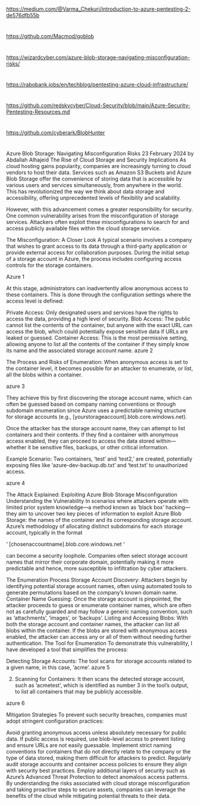 

##
#
https://medium.com/@Varma_Chekuri/introduction-to-azure-pentesting-2-de576dfb55b
#
https://github.com/Macmod/goblob
#
https://wizardcyber.com/azure-blob-storage-navigating-misconfiguration-risks/
#
https://rabobank.jobs/en/techblog/pentesting-azure-cloud-infrastructure/
#
https://github.com/redskycyber/Cloud-Security/blob/main/Azure-Security-Pentesting-Resources.md
#
https://github.com/cyberark/BlobHunter
#
##




Azure Blob Storage: Navigating Misconfiguration Risks
23 February 2024
by Abdallah Alhajeid
The Rise of Cloud Storage and Security Implications
As cloud hosting gains popularity, companies are increasingly turning to cloud vendors to host their data. Services such as Amazon S3 Buckets and Azure Blob Storage offer the convenience of storing data that is accessible by various users and services simultaneously, from anywhere in the world. This has revolutionized the way we think about data storage and accessibility, offering unprecedented levels of flexibility and scalability.

However, with this advancement comes a greater responsibility for security. One common vulnerability arises from the misconfiguration of storage services. Attackers often exploit these misconfigurations to search for and access publicly available files within the cloud storage service.

 

The Misconfiguration: A Closer Look
A typical scenario involves a company that wishes to grant access to its data through a third-party application or provide external access for collaboration purposes. During the initial setup of a storage account in Azure, the process includes configuring access controls for the storage containers.

Azure 1 

 

At this stage, administrators can inadvertently allow anonymous access to these containers. This is done through the configuration settings where the access level is defined:

Private Access: Only designated users and services have the rights to access the data, providing a high level of security.
Blob Access: The public cannot list the contents of the container, but anyone with the exact URL can access the blob, which could potentially expose sensitive data if URLs are leaked or guessed.
Container Access: This is the most permissive setting, allowing anyone to list all the contents of the container if they simply know its name and the associated storage account name.
azure 2

 

The Process and Risks of Enumeration:
When anonymous access is set to the container level, it becomes possible for an attacker to enumerate, or list, all the blobs within a container.

azure 3

They achieve this by first discovering the storage account name, which can often be guessed based on company naming conventions or through subdomain enumeration since Azure uses a predictable naming structure for storage accounts (e.g., [yourstorageaccount].blob.core.windows.net).

Once the attacker has the storage account name, they can attempt to list containers and their contents. If they find a container with anonymous access enabled, they can proceed to access the data stored within—whether it be sensitive files, backups, or other critical information.

Example Scenario: Two containers, ‘test’ and ‘test2,’ are created, potentially exposing files like ‘azure-dev-backup.db.txt’ and ‘test.txt’ to unauthorized access.

azure 4

 

The Attack Explained: Exploiting Azure Blob Storage Misconfiguration
Understanding the Vulnerability
In scenarios where attackers operate with limited prior system knowledge—a method known as ‘black box’ hacking—they aim to uncover two key pieces of information to exploit Azure Blob Storage: the names of the container and its corresponding storage account. Azure’s methodology of allocating distinct subdomains for each storage account, typically in the format

‘ [chosenaccountname].blob.core.windows.net ‘

can become a security loophole. Companies often select storage account names that mirror their corporate domain, potentially making it more predictable and hence, more susceptible to infiltration by cyber attackers.

The Enumeration Process
Storage Account Discovery: Attackers begin by identifying potential storage account names, often using automated tools to generate permutations based on the company’s known domain name.
Container Name Guessing: Once the storage account is pinpointed, the attacker proceeds to guess or enumerate container names, which are often not as carefully guarded and may follow a generic naming convention, such as ‘attachments’, ‘images’, or ‘backups’.
Listing and Accessing Blobs: With both the storage account and container names, the attacker can list all blobs within the container. If the blobs are stored with anonymous access enabled, the attacker can access any or all of them without needing further authentication.
The Tool for Enumeration
To demonstrate this vulnerability, I have developed a tool that simplifies the process:

Detecting Storage Accounts: The tool scans for storage accounts related to a given name, in this case, ‘acme’.
azure 5

2. Scanning for Containers: It then scans the detected storage account, such as ‘acmetest’, which is identified as number 3 in the tool’s output, to list all containers that may be publicly accessible.

azure 6

 

Mitigation Strategies
To prevent such security breaches, companies must adopt stringent configuration practices:

Avoid granting anonymous access unless absolutely necessary for public data.
If public access is required, use blob-level access to prevent listing and ensure URLs are not easily guessable.
Implement strict naming conventions for containers that do not directly relate to the company or the type of data stored, making them difficult for attackers to predict.
Regularly audit storage accounts and container access policies to ensure they align with security best practices.
Employ additional layers of security such as Azure’s Advanced Threat Protection to detect anomalous access patterns.
By understanding the risks associated with cloud storage misconfiguration and taking proactive steps to secure assets, companies can leverage the benefits of the cloud while mitigating potential threats to their data.

 

